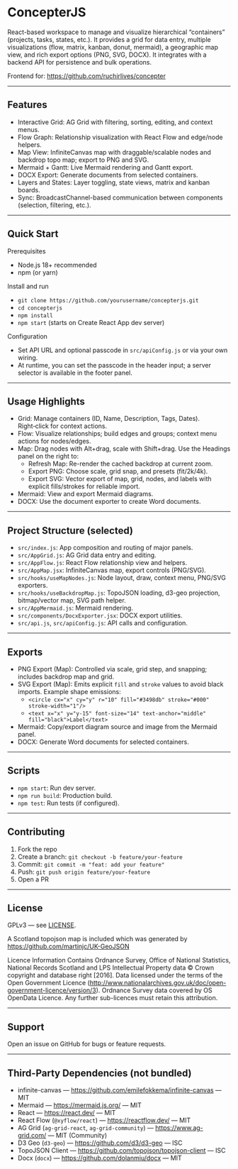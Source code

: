 # ConcepterJS

React-based workspace to manage and visualize hierarchical “containers” (projects, tasks, states, etc.). It provides a grid for data entry, multiple visualizations (flow, matrix, kanban, donut, mermaid), a geographic map view, and rich export options (PNG, SVG, DOCX). It integrates with a backend API for persistence and bulk operations.

Frontend for: https://github.com/ruchirlives/concepter

---

## Features

- Interactive Grid: AG Grid with filtering, sorting, editing, and context menus.
- Flow Graph: Relationship visualization with React Flow and edge/node helpers.
- Map View: InfiniteCanvas map with draggable/scalable nodes and backdrop topo map; export to PNG and SVG.
- Mermaid + Gantt: Live Mermaid rendering and Gantt export.
- DOCX Export: Generate documents from selected containers.
- Layers and States: Layer toggling, state views, matrix and kanban boards.
- Sync: BroadcastChannel-based communication between components (selection, filtering, etc.).

---

## Quick Start

Prerequisites
- Node.js 18+ recommended
- npm (or yarn)

Install and run
- `git clone https://github.com/yourusername/concepterjs.git`
- `cd concepterjs`
- `npm install`
- `npm start` (starts on Create React App dev server)

Configuration
- Set API URL and optional passcode in `src/apiConfig.js` or via your own wiring.
- At runtime, you can set the passcode in the header input; a server selector is available in the footer panel.

---

## Usage Highlights

- Grid: Manage containers (ID, Name, Description, Tags, Dates). Right‑click for context actions.
- Flow: Visualize relationships; build edges and groups; context menu actions for nodes/edges.
- Map: Drag nodes with Alt+drag, scale with Shift+drag. Use the Headings panel on the right to:
  - Refresh Map: Re-render the cached backdrop at current zoom.
  - Export PNG: Choose scale, grid snap, and presets (fit/2k/4k).
  - Export SVG: Vector export of map, grid, nodes, and labels with explicit fills/strokes for reliable import.
- Mermaid: View and export Mermaid diagrams.
- DOCX: Use the document exporter to create Word documents.

---

## Project Structure (selected)

- `src/index.js`: App composition and routing of major panels.
- `src/AppGrid.js`: AG Grid data entry and editing.
- `src/AppFlow.js`: React Flow relationship view and helpers.
- `src/AppMap.jsx`: InfiniteCanvas map, export controls (PNG/SVG).
- `src/hooks/useMapNodes.js`: Node layout, draw, context menu, PNG/SVG exporters.
- `src/hooks/useBackdropMap.js`: TopoJSON loading, d3-geo projection, bitmap/vector map, SVG path helper.
- `src/AppMermaid.js`: Mermaid rendering.
- `src/components/DocxExporter.jsx`: DOCX export utilities.
- `src/api.js`, `src/apiConfig.js`: API calls and configuration.

---

## Exports

- PNG Export (Map): Controlled via scale, grid step, and snapping; includes backdrop map and grid.
- SVG Export (Map): Emits explicit `fill` and `stroke` values to avoid black imports. Example shape emissions:
  - `<circle cx="x" cy="y" r="10" fill="#3498db" stroke="#000" stroke-width="1"/>`
  - `<text x="x" y="y-15" font-size="14" text-anchor="middle" fill="black">Label</text>`
- Mermaid: Copy/export diagram source and image from the Mermaid panel.
- DOCX: Generate Word documents for selected containers.

---

## Scripts

- `npm start`: Run dev server.
- `npm run build`: Production build.
- `npm test`: Run tests (if configured).

---

## Contributing

1. Fork the repo
2. Create a branch: `git checkout -b feature/your-feature`
3. Commit: `git commit -m "feat: add your feature"`
4. Push: `git push origin feature/your-feature`
5. Open a PR

---

## License

GPLv3 — see [LICENSE](./LICENSE).

A Scotland topojson map is included which was generated by https://github.com/martinjc/UK-GeoJSON

Licence Information
Contains Ordnance Survey, Office of National Statistics, National Records Scotland and LPS Intellectual Property data © Crown copyright and database right [2016]. Data licensed under the terms of the Open Government Licence (http://www.nationalarchives.gov.uk/doc/open-government-licence/version/3). Ordnance Survey data covered by OS OpenData Licence. Any further sub-licences must retain this attribution.



---

## Support

Open an issue on GitHub for bugs or feature requests.

---

## Third-Party Dependencies (not bundled)

- infinite-canvas — https://github.com/emilefokkema/infinite-canvas — MIT
- Mermaid — https://mermaid.js.org/ — MIT
- React — https://react.dev/ — MIT
- React Flow (`@xyflow/react`) — https://reactflow.dev/ — MIT
- AG Grid (`ag-grid-react`, `ag-grid-community`) — https://www.ag-grid.com/ — MIT (Community)
- D3 Geo (`d3-geo`) — https://github.com/d3/d3-geo — ISC
- TopoJSON Client — https://github.com/topojson/topojson-client — ISC
- Docx (`docx`) — https://github.com/dolanmiu/docx — MIT
